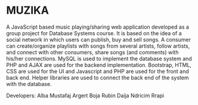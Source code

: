 # MUZIKA
A JavaScript based music playing/sharing web application developed as a group project for Database Systems course. It is based on the idea of a social network in which users can publish, buy and sell songs. 
A consumer can create/organize playlists with songs from several artists, follow artists, and connect with other consumers, share songs (and comments) with his/her connections. MySQL is used to implement the database system and PHP and AJAX are used for the backend implementation. Bootstrap, HTML, CSS are used for the UI and Javascript and PHP are used for the front and back end. Helper libraries are used to connect the back end of the system with the database.  

Developers:
Alba Mustafaj
Argert Boja
Rubin Daija 
Ndricim Rrapi
